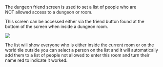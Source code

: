 ---
---
The dungeon friend screen is used to set a list of people who are NOT allowed access to a dungeon or room.

This screen can be accessed either via the friend button found at the bottom of the screen when inside a dungeon room.

[![](https://lohcdn.com/images/t_dungeonfriends.jpg)](https://lohcdn.com/images/dungeonfriends.jpg)

The list will show everyone who is either inside the current room or on the world tile outside you can select a person on the list and it will automatically add them to a list of people not allowed to enter this room and turn their name red to indicate it worked.
